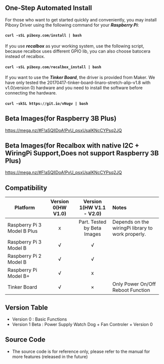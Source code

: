 ## One-Step Automated Install
For those who want to get started quickly and conveniently, you may install Piboxy Driver using the following command for your ***Raspberry Pi***:

#### `curl -sSL piboxy.com/install | bash`

If you use ***recalbox*** as your working system, use the following script, because recalbox uses different GPIO lib, you can also choose batocera instead of recalbox.

#### `curl -sSL piboxy.com/recalbox_install | bash`

If you want to use the ***Tinker Board***, the driver is provided from Maker.  We have only tested the 20170417-tinker-board-linaro-stretch-alip-v1.8 with v1.0(version 0) hardware and you need to install the software before connecting the hardware.

#### `curl -skSL https://git.io/vNugv | bash`

## Beta Images(for Raspberry 3B Plus)
https://mega.nz/#F!aSQllDoA!PvU_psxUsalKNcCYPsq2JQ
## Beta Images(for Recalbox with native I2C + WiringPi Support,Does not support Raspberry 3B Plus)
https://mega.nz/#F!aSQllDoA!PvU_psxUsalKNcCYPsq2JQ
## Compatibility

Platform|Version 0(HW V1.0)|Version 1(HW V1.1 - V2.0)|Notes
------------------ | :----------: | :----------: | :---------
Raspberry Pi 3 Model B Plus|x|Part. Tested by Beta Images|Depends on the wiringPi library to work properly.
Raspberry Pi 3 Model B|√|√|
Raspberry Pi 2 Model B |√|√|
Raspberry Pi Model B+|√|x|
Tinker Board |√|×|Only Power On/Off Reboot Function

## Version Table

 - Version 0 : Basic Functions
 - Version 1 Beta : Power Supply Watch Dog + Fan Controler + Version 0
 
 ## Source Code

 - The source code is for reference only, please refer to the manual for more features (released in the future)
